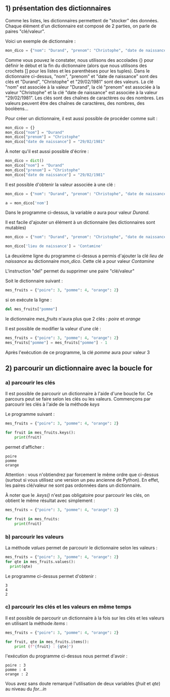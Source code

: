 ## 1)  présentation des dictionnaires

Comme les listes, les dictionnaires permettent de "stocker" des données. Chaque élément d'un dictionnaire est composé de 2 parties, on parle de paires "clé/valeur". 

Voici un exemple de dictionnaire :

```python
mon_dico = {"nom": "Durand", "prenom": "Christophe", "date de naissance": "29/02/1981"}
```

Comme vous pouvez le constater, nous utilisons des accolades {} pour définir le début et la fin du dictionnaire (alors que nous utilisons des crochets [] pour les listes et les parenthèses pour les tuples). Dans le dictionnaire ci-dessus, "nom", "prenom" et "date de naissance" sont des clés et "Durand", "Christophe" et "29/02/1981" sont des valeurs. La clé "nom" est associée à la valeur "Durand", la clé "prenom" est associée à la valeur "Christophe" et la clé "date de naissance" est associée à la valeur "29/02/1981". Les clés sont des chaînes de caractères ou des nombres. Les valeurs peuvent être des chaînes de caractères, des nombres, des booléens...

Pour créer un dictionnaire, il est aussi possible de procéder comme suit :

```python
mon_dico = {}
mon_dico["nom"] = "Durand"
mon_dico["prenom"] = "Christophe"
mon_dico["date de naissance"] = "29/02/1981"
```

À noter qu'il est aussi possible d'écrire :

```python
mon_dico = dict()
mon_dico["nom"] = "Durand"
mon_dico["prenom"] = "Christophe"
mon_dico["date de naissance"] = "29/02/1981"
```

Il est possible d'obtenir la valeur associée à une clé :

```python
mon_dico = {"nom": "Durand", "prenom": "Christophe", "date de naissance": "29/02/1981"}

a = mon_dico['nom']
```

Dans le programme ci-dessus, la variable *a* aura pour valeur *Durand*.

Il est facile d'ajouter un élément à un dictionnaire (les dictionnaires sont mutables)

```python
mon_dico = {"nom": "Durand", "prenom": "Christophe", "date de naissance": "29/02/1981"}

mon_dico['lieu de naissance'] = 'Contamine'
```
La  deuxième ligne du programme ci-dessus  a permis  d'ajouter la clé *lieu de naissance* au dictionnaire *mon_dico*. Cette clé a pour valeur *Contamine*

L'instruction "del" permet du supprimer une paire "clé/valeur"

Soit le dictionnaire suivant :

```python
mes_fruits = {"poire": 3, "pomme": 4, "orange": 2}
```
si on exécute la ligne :

```python
del mes_fruits["pomme"]
```
le dictionnaire *mes_fruits* n'aura plus  que 2 clés : *poire* et *orange*

Il est possible de modifier la valeur d'une clé :

```python
mes_fruits = {"poire": 3, "pomme": 4, "orange": 2}
mes_fruits["pomme"] = mes_fruits["pomme"] - 1
```

Après l'exécution de ce programme, la clé *pomme* aura pour valeur 3

## 2) parcourir un dictionnaire avec la boucle for

### a) parcourir les clés

Il est possible de parcourir un dictionnaire à l'aide d'une boucle for. Ce parcours peut se faire selon les clés ou les valeurs. Commençons par parcourir les clés à l'aide de la méthode *keys*

Le programme suivant :

```python
mes_fruits = {"poire": 3, "pomme": 4, "orange": 2}

for fruit in mes_fruits.keys():
	print(fruit)
```
permet d'afficher :

```
poire
pomme
orange
```

Attention : vous n'obtiendrez par forcement le même ordre que ci-dessus (surtout si vous utilisez une version un peu ancienne de Python). En effet, les paires clé/valeur ne sont pas ordonnées dans un dictionnaire.

À noter que le *.keys()* n'est pas obligatoire pour parcourir les clés, on obtient le même résultat avec simplement :

```python
mes_fruits = {"poire": 3, "pomme": 4, "orange": 2}

for fruit in mes_fruits:
	print(fruit)
```

### b) parcourir les valeurs

La méthode *values* permet de parcourir le dictionnaire selon les valeurs :

```python
mes_fruits = {"poire": 3, "pomme": 4, "orange": 2}
for qte in mes_fruits.values():
  print(qte)
```

Le programme ci-dessus permet d'obtenir :

```
3
4
2
```

### c)  parcourir les clés et les valeurs en même temps

Il est possible de parcourir un dictionnaire à la fois sur les clés et les valeurs en utilisant la méthode *items* :

```python
mes_fruits = {"poire": 3, "pomme": 4, "orange": 2}

for fruit, qte in mes_fruits.items():
	print (f"{fruit} : {qte}")
```
l'exécution du programme ci-dessus nous permet d'avoir :
```
poire : 3
pomme : 4
orange : 2
```

Vous avez sans doute remarqué l'utilisation de deux variables (*fruit* et *qte*) au niveau du *for...in*